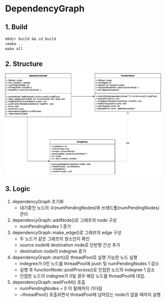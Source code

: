 # DependencyGraph

## 1. Build

```
mkdir build && cd build
cmake .. 
make all
```

## 2. Structure

![structure](./Untitled%20Diagram.drawio.png)

## 3. Logic

1. dependencyGraph 초기화
    - 대기중인 노드의 수(numPendingNodes)와 쓰레드풀(numPendingNodes) 관리
2. dependencyGraph::addNode()로 그래프의 node 구성
    - numPendingNodes 1 증가
3. dependencyGraph::make_edge()로 그래프의 edge 구성
    - 두 노드가 같은 그래프의 원소인지 확인
    - source node에 destination node로 단반향 간선 추가
    - destination node의 indegree 증가
4. dependencyGraph::start()로 threadPool로 실행 가능한 노드 실행
    - indegree가 0인 노드를 threadPool에 push 및 numPendingNodes 1 감소
    - 실행 후 functionNode::postProcess()로 인접한 노드의 indegree 1 감소
    - 인접한 노드의 indegree가 0일 경우 해당 노드를 threadPool에 대입.
5. dependencyGraph::waitForAll() 호출
    - numPendingNodes = 0 이 될때까지 기다림
    - ~threadPool() 호출되면서 threadPool에 남아있는 node가 없을 때까지 실행

